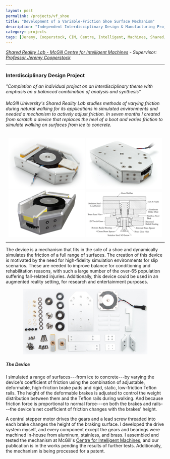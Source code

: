 ```yaml
---
layout: post
permalink: /projects/vf_shoe
title: "Development of a Variable-Friction Shoe Surface Mechanism"
description: "Independent Interdisciplinary Design & Manufacturing Project"
category: projects
tags: [Jeremy, Cooperstock, CIM, Centre, Intelligent, Machines, Shared, Reality, variable-friction, variable, friction, shoe, surface, engineering, design, independent, interdisciplinary, robotics, mechatronics, mechanical, personal, Michael, Elliot, King, McGill, University]
---
```


*[Shared Reality Lab - McGill Centre for Intelligent Machines](http://www.cim.mcgill.ca/sre/) - Supervisor: [Professor Jeremy Cooperstock](http://www.cim.mcgill.ca/~jer/)*

****

### Interdisciplinary Design Project

*"Completion of an individual project on an interdisciplinary theme with emphasis on a balanced combination of analysis and synthesis"*

###### McGill University's Shared Reality Lab studies methods of varying friction during natural walking for its applications in simulated environments and needed a mechanism to actively adjust friction. In seven months I created from scratch a device that replaces the heel of a boot and varies friction to simulate walking on surfaces from ice to concrete.  

<div align="center">
	<img alt="Fully functional prototype (Top) - design, manufactured, and tested in 7 months" src="/images/prototype.png" width="48%">
	<img alt="Fully functional prototype (Bottom) - design, manufactured, and tested in 7 months" src="/images/overview_bottom.jpg" width="48%">
	<img alt="CAD model of the mechanism - 110mm x 70mm x 22mm" src="/images/shoeCAD.png" width="48%">
	<img alt="Cutaway of the brake mechanism" src="/images/cutaway.png" width="48%">
</div> 

***

The device is a mechanism that fits in the sole of a shoe and dynamically simulates the friction of a full range of surfaces.  The creation of this device is motivated by the need for high-fidelity simulation environments for slip scenarios.  These are needed to improve balance for conditioning and rehabilitation reasons, with such a large number of the over-65 population suffering fall-related injuries.  Additionally, this device could be used in an augmented reality setting, for research and entertainment purposes.  

<div align="center">
	<img alt="All the machined components and hardware" src="/images/components.jpg" width="78%">
</div>

##### The Device
I simulated a range of surfaces---from ice to concrete---by varying the device's coefficient of friction using the combination of adjustable, deformable, high-friction brake pads and rigid, static, low-friction Teflon rails.  The height of the deformable brakes is adjusted to control the weight distribution between them and the Teflon rails during walking. And because friction force is proportional to normal force---on both the brakes and rails---the device's net coefficient of friction changes with the brakes' height. 

A central stepper motor drives the gears and a lead screw threaded into each brake changes the height of the braking surface.  I developed the drive system myself, and every component except the gears and bearings were machined in-house from aluminum, stainless, and brass.  I assembled and tested the mechanism at McGill's [Centre for Intelligent Machines](http://www.cim.mcgill.ca/sre/), and our publication is in the works pending the results of further tests.  Additionally, the mechanism is being processed for a patent.
